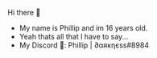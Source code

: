 Hi there 👋
- My name is Phillip and im 16 years old.
- Yeah thats all that I have to say...
- My Discord 💬: Phillip | ∂αякηєѕѕ#8984
